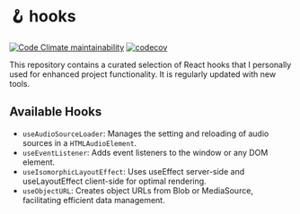 # 🪝 hooks

[![Code Climate maintainability](https://codeclimate.com/github/chanyatfu/hooks/badges/gpa.svg)](https://codeclimate.com/github/chanyatfu/hooks) [![codecov](https://codecov.io/gh/chanyatfu/hooks/graph/badge.svg?token=LXVFPBBP76)](https://codecov.io/gh/chanyatfu/hooks)

This repository contains a curated selection of React hooks that I personally used for enhanced project functionality. It is regularly updated with new tools.

## Available Hooks

- `useAudioSourceLoader`: Manages the setting and reloading of audio sources in a `HTMLAudioElement`.
- `useEventListener`: Adds event listeners to the window or any DOM element.
- `useIsomorphicLayoutEffect`: Uses useEffect server-side and useLayoutEffect client-side for optimal rendering.
- `useObjectURL`: Creates object URLs from Blob or MediaSource, facilitating efficient data management.
